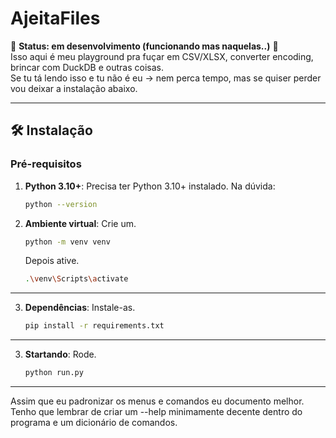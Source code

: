 # AjeitaFiles

🚧 **Status: em desenvolvimento (funcionando mas naquelas..)** 🚧  
Isso aqui é meu playground pra fuçar em CSV/XLSX, converter encoding, brincar com DuckDB e outras coisas.  
Se tu tá lendo isso e tu não é eu → nem perca tempo, mas se quiser perder vou deixar a instalação abaixo.

---

## 🛠️ Instalação

### Pré-requisitos
1. **Python 3.10+**:
    Precisa ter Python 3.10+ instalado.
    Na dúvida:
     ```bash
     python --version
     ```

2. **Ambiente virtual**:
    Crie um.
    ```bash
    python -m venv venv
    ```
    Depois ative.
    ```bash
    .\venv\Scripts\activate
    ```
---
3. **Dependências**:
    Instale-as.
    ```bash
    pip install -r requirements.txt
    ```
---
3. **Startando**:
    Rode.
    ```bash
    python run.py
    ```
---
Assim que eu padronizar os menus e comandos eu documento melhor. Tenho que lembrar de criar um --help minimamente decente dentro do programa e um dicionário de comandos. 